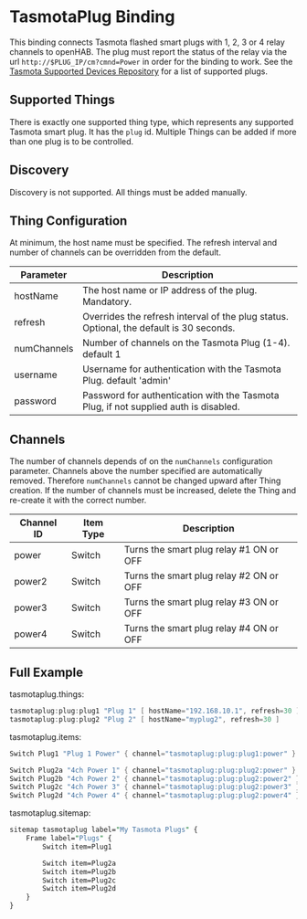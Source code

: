# TasmotaPlug Binding

This binding connects Tasmota flashed smart plugs with 1, 2, 3 or 4 relay channels to openHAB.
The plug must report the status of the relay via the url `http://$PLUG_IP/cm?cmnd=Power` in order for the binding to work.
See the [Tasmota Supported Devices Repository](https://templates.blakadder.com/plug.html) for a list of supported plugs.

## Supported Things

There is exactly one supported thing type, which represents any supported Tasmota smart plug.
It has the `plug` id.
Multiple Things can be added if more than one plug is to be controlled.

## Discovery

Discovery is not supported. All things must be added manually.

## Thing Configuration

At minimum, the host name must be specified.
The refresh interval and number of channels can be overridden from the default.

| Parameter   | Description                                                                             |
|-------------|-----------------------------------------------------------------------------------------|
| hostName    | The host name or IP address of the plug. Mandatory.                                     |
| refresh     | Overrides the refresh interval of the plug status. Optional, the default is 30 seconds. |
| numChannels | Number of channels on the Tasmota Plug (1-4). default 1                                 |
| username    | Username for authentication with the Tasmota Plug. default 'admin'                      |
| password    | Password for authentication with the Tasmota Plug, if not supplied auth is disabled.    |

## Channels

The number of channels depends of on the `numChannels` configuration parameter.
Channels above the number specified are automatically removed.
Therefore `numChannels` cannot be changed upward after Thing creation.
If the number of channels must be increased, delete the Thing and re-create it with the correct number.

| Channel ID | Item Type | Description                             |
|------------|-----------|-----------------------------------------|
| power      | Switch    | Turns the smart plug relay #1 ON or OFF |
| power2     | Switch    | Turns the smart plug relay #2 ON or OFF |
| power3     | Switch    | Turns the smart plug relay #3 ON or OFF |
| power4     | Switch    | Turns the smart plug relay #4 ON or OFF |

## Full Example

tasmotaplug.things:

```java
tasmotaplug:plug:plug1 "Plug 1" [ hostName="192.168.10.1", refresh=30 ]
tasmotaplug:plug:plug2 "Plug 2" [ hostName="myplug2", refresh=30 ]
```

tasmotaplug.items:

```java
Switch Plug1 "Plug 1 Power" { channel="tasmotaplug:plug:plug1:power" }

Switch Plug2a "4ch Power 1" { channel="tasmotaplug:plug:plug2:power" }
Switch Plug2b "4ch Power 2" { channel="tasmotaplug:plug:plug2:power2" }
Switch Plug2c "4ch Power 3" { channel="tasmotaplug:plug:plug2:power3" }
Switch Plug2d "4ch Power 4" { channel="tasmotaplug:plug:plug2:power4" }
```

tasmotaplug.sitemap:

```perl
sitemap tasmotaplug label="My Tasmota Plugs" {
    Frame label="Plugs" {
        Switch item=Plug1

        Switch item=Plug2a
        Switch item=Plug2b
        Switch item=Plug2c
        Switch item=Plug2d
    }
}
```
